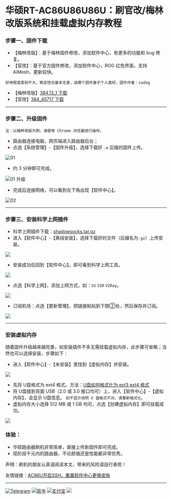 # 华硕RT-AC86U86U86U：刷官改/梅林改版系统和挂载虚拟内存教程

### 步骤一、固件下载

- 【梅林改版】：基于梅林固件修改，添加软件中心，有更多的功能和 bug 修复。
- 【官改】：基于官方固件修改，添加软件中心，ROG 红色界面，支持 AiMesh，更新较快。
 ```
 好用程度差别不大，稳定性也基本无差，选哪个固件基于个人喜好。固件作者：sadog
 ```
- 【梅林改版】[384.13_1 下载](https://github.com/masonvip/AC86U-meilin/blob/master/file/RT-AC86U_384.13_1_cferom_ubi-koolshare.w)
- 【官改】[384_45717 下载](https://github.com/masonvip/AC86U-meilin/blob/master/file/RT-AC86U_384_45717_koolshare_cferom_ubi-0627.w)



------

### 步骤二、升级固件

`注：以梅林改版为例，请使用 Chrome 浏览器进行操作。`

* 路由器连接电脑，网页端进入路由器后台；
* 点选【系统管理】-【固件升级】，选择下载好 ```.w``` 后缀的固件上传。

![01](https://github.com/masonvip/AC86U-meilin/blob/master/picture/01.png?raw=true)

* 约 3 分钟即可完成。

![01 升级](https://github.com/masonvip/AC86U-meilin/blob/master/picture/01%20%E5%8D%87%E7%BA%A7%E4%B8%89%E5%88%86%E9%92%9F.png?raw=true)

- 完成后连接网络，可以看到左下角出现【软件中心】。

![02](https://github.com/masonvip/AC86U-meilin/blob/master/picture/02.png?raw=true)

---

### 步骤三、安装科学上网插件

* 科学上网插件下载：[shadowsocks.tar.gz](https://github.com/masonvip/chajian/blob/master/flie01/shadowsocks.tar.gz)
* 进入【软件中心】-【离线安装】，选择下载好的文件（后缀名为`.gz`）上传安装。

![](https://github.com/masonvip/AC86U-meilin/blob/master/picture/03.png?raw=true)

* 安装成功后回到【软件中心】，即可看到科学上网工具。

![](https://github.com/masonvip/AC86U-meilin/blob/master/picture/04.png?raw=true)

* 点选【科学上网】，添加上网方式，如：`SS`  `SSR` `V2Ray`。

![](https://github.com/masonvip/AC86U-meilin/blob/master/picture/05.png?raw=true)

* 订阅机场：点选【更新管理】，把链接粘贴到下图②处，然后保存并订阅。

![](https://github.com/masonvip/AC86U-meilin/blob/master/picture/06.png?raw=true)

------

### 安装虚拟内存

随着固件升级越来越完善，如安装插件不多无需挂载虚拟内存，此步骤可省略；当然也可以选择安装，步骤如下：
* 进入【软件中心】-【未安装】里找到【虚拟内存】并安装。

![](https://github.com/masonvip/AC86U-meilin/blob/master/picture/07.png?raw=true)

* 先将 U盘格式为 ext4 格式。方法：[U盘如何格式化为 ext3 ext4 格式](https://www.jianshu.com/p/85039ac096c3)
* 将 U盘插到背面 USB（2.0 或 3.0 接口均可）上，进入【软件中心】-【虚拟内存】，会显示 U盘信息。
`如不显示说明 U 盘格式不对，请重新格式化。`
* 虚拟内存大小选择 512 MB 或 1 GB 均可，点选【创建虚拟内存】即可挂载成功。

![](https://github.com/masonvip/AC86U-meilin/blob/master/picture/08.png?raw=true)

### 体验：

- 华硕路由器刷机非常简单，直接上传新固件即可完成。
- 现阶段千元内的路由器，不论颜值还是性能都非常优秀。

声明：刷机的朋友认真请阅读本文，带来的风险请自行承担！

友情链接：[AC86U开启SSH，重置软件中心更换皮肤](https://rawcdn.githack.com/masonvip/AC86U-pifu/fe382e2a91fde7c1033c8f5d59781797600738a8/README.md)

---
[![Telegram](https://rawcdn.githack.com/masonvip/masonvip.github.io/7fa770686f715c1d67b1544a6dc92d0bc24855c2/file01/Telegram.svg)](https://t.me/MasonClub)
[![简书](https://rawcdn.githack.com/masonvip/masonvip.github.io/7fa770686f715c1d67b1544a6dc92d0bc24855c2/file01/简书.svg)](https://www.jianshu.com/u/76be8479a4ae)
[![支付宝](https://rawcdn.githack.com/masonvip/masonvip.github.io/18ae48780713dafb6da43fb13fd869429e648d37/file01/支付宝.svg)](https://github.com/masonvip/masonvip.github.io/blob/master/file01/%E6%94%AF%E4%BB%98%E5%AE%9D.JPG?raw=true)
[![](https://rawcdn.githack.com/masonvip/masonvip.github.io/6f7f84c40b1e1ef79292707e4151017017aa09ed/file01/微信捐赠.svg)](https://github.com/masonvip/masonvip.github.io/blob/master/file01/%E5%BE%AE%E4%BF%A1%E6%94%B6%E6%AC%BE%E4%BA%8C%E7%BB%B4%E7%A0%81.JPG?raw=true)
